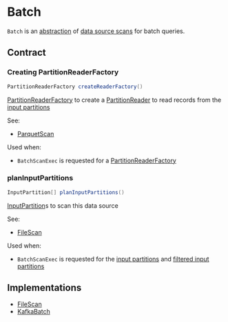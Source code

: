 # Batch

`Batch` is an [abstraction](#contract) of [data source scans](#implementations) for batch queries.

## Contract

### <span id="createReaderFactory"> Creating PartitionReaderFactory

```java
PartitionReaderFactory createReaderFactory()
```

[PartitionReaderFactory](PartitionReaderFactory.md) to create a [PartitionReader](PartitionReader.md) to read records from the [input partitions](#planInputPartitions)

See:

* [ParquetScan](../datasources/parquet/ParquetScan.md#createReaderFactory)

Used when:

* `BatchScanExec` is requested for a [PartitionReaderFactory](../physical-operators/BatchScanExec.md#readerFactory)

### <span id="planInputPartitions"> planInputPartitions

```java
InputPartition[] planInputPartitions()
```

[InputPartition](InputPartition.md)s to scan this data source

See:

* [FileScan](../datasources/FileScan.md#planInputPartitions)

Used when:

* `BatchScanExec` is requested for the [input partitions](../physical-operators/BatchScanExec.md#inputPartitions) and [filtered input partitions](../physical-operators/BatchScanExec.md#filteredPartitions)

## Implementations

* [FileScan](../datasources/FileScan.md)
* [KafkaBatch](../kafka/KafkaBatch.md)
